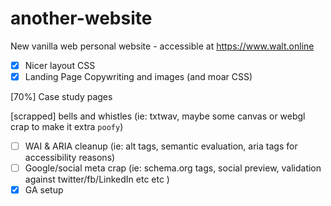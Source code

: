# another-website

New vanilla web personal website - accessible at https://www.walt.online
- [x] Nicer layout CSS
- [x] Landing Page Copywriting and images (and moar CSS)
 
 [70%] Case study pages
 
 [scrapped] bells and whistles (ie: txtwav, maybe some canvas or webgl crap to make it extra `poofy`)

- [ ] WAI & ARIA cleanup (ie: alt tags, semantic evaluation, aria tags for accessibility reasons)
- [ ] Google/social meta crap (ie: schema.org tags, social preview, validation against twitter/fb/LinkedIn etc etc )
- [x] GA setup 
